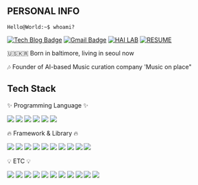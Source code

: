 ## PERSONAL INFO

```console
Hello@World:~$ whoami?
```

[![Tech Blog Badge](http://img.shields.io/badge/-Tech%20blog-orange?style=flat-square&logo=tistory&link=https://24bean.tistory.com)](https://24bean.tistory.com) 
[![Gmail Badge](https://img.shields.io/badge/Gmail-d14836?style=flat-square&logo=Gmail&logoColor=white&link=mailto:sabin5105@gmail.com)](mailto:sabin5105@gmail.com)
[![HAI LAB](http://img.shields.io/badge/-HAI%20LAB-grey?style=flat-square&logo=microsoftoutlook&link=mailto://sb_lee@seoultech.ac.kr)](mailto:sb_lee@seoultech.ac.kr) 
[![RESUME](http://img.shields.io/badge/-RESUME-black?style=flat-square&logo=readme)](https://github.com/sabin5105/sabin5105/files/13556940/resume_sabinlee_AI_data.pdf)


🇺🇸🇰🇷 Born in baltimore, living in seoul now

🎶 Founder of AI-based Music curation company 'Music on place"

## Tech Stack

✨ Programming Language ✨

<img src="https://img.shields.io/badge/Python-3776AB?style=flat-square&logo=Python&logoColor=white"/> <img src="https://img.shields.io/badge/C-A8B9CC?style=flat-square&logo=C&logoColor=white"/>
<img src="https://img.shields.io/badge/C++-00599C?style=flat-square&logo=C%2B%2B&logoColor=white"/>
<img src="https://img.shields.io/badge/Java-ED8B00?style=flat-square&logo=openjdk&logoColor=white">
<img src="https://img.shields.io/badge/JavaScript-F7DF1E?style=flat-square&logo=javascript&logoColor=black"/>
<img src="https://img.shields.io/badge/CUDA%20C++-76B900?style=flat-square&logo=nvidia&logoColor=white"/>

🔥 Framework & Library 🔥

<img src="https://img.shields.io/badge/PyTorch-EE4C2C?style=flat-square&logo=pytorch&logoColor=white"/> <img src="https://img.shields.io/badge/TensorFlow-FF6F00?style=flat-square&logo=tensorflow&logoColor=white"/>
<img src="https://img.shields.io/badge/Scikit%20learn-F7931E?style=flat-square&logo=scikitlearn&logoColor=white"/>
<img src="https://img.shields.io/badge/NumPy-013243?style=flat-square&logo=numpy&logoColor=white"/>
<img src="https://img.shields.io/badge/Pandas-150458?style=flat-square&logo=pandas&logoColor=white"/>
<img src="https://img.shields.io/badge/Seaborn-3776AB?style=flat-square&logo=seaborn&logoColor=white"/>
<img src="https://img.shields.io/badge/Matplotlib-3776AB?style=flat-square&logo=matplotlib&logoColor=white"/>
<img src="https://img.shields.io/badge/Plotly-3776AB?style=flat-square&logo=plotly&logoColor=white"/>
<img src="https://img.shields.io/badge/Flask-000000?style=flat-square&logo=flask&logoColor=white"/>
<img src="https://img.shields.io/badge/Django-092E20?style=flat-square&logo=django&logoColor=white"/>

💡 ETC 💡

<img src="https://img.shields.io/badge/Docker-2496ED?style=flat-square&logo=docker&logoColor=white"> <img src="https://img.shields.io/badge/GIT-E44C30?style=flat-square&logo=git&logoColor=white">
<img src="https://img.shields.io/badge/GitHub-181717?style=flat-square&logo=github&logoColor=white">
<img src="https://img.shields.io/badge/GNU%20Bash-4EAA25?style=flat-square&logo=GNU%20Bash&logoColor=white">
<img src="https://img.shields.io/badge/MySQL-00000F?style=flat-square&logo=mysql&logoColor=white">
<img src="https://img.shields.io/badge/PostgreSQL-316192?style=flat-square&logo=postgresql&logoColor=white">
<img src="https://img.shields.io/badge/AWS-232F3E?style=flat-square&logo=amazon-aws&logoColor=white">
<img src="https://img.shields.io/badge/Azure-0089D6?style=flat-square&logo=microsoft-azure&logoColor=white">
<img src="https://img.shields.io/badge/Linux-FCC624?style=flat-square&logo=linux&logoColor=black"> <img src="https://img.shields.io/badge/Ubuntu-E95420?style=flat-square&logo=ubuntu&logoColor=white">
<img src="https://img.shields.io/badge/mac%20os-000000?style=flat-square&logo=apple&logoColor=white">
